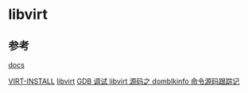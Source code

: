 # libvirt

## 参考

[docs](https://libvirt.org/docs.html)

[VIRT-INSTALL](https://man.archlinux.org/man/virt-install.1)
[libvirt](https://github.com/libvirt/libvirt.git)
[GDB 调试 libvirt 源码之 domblkinfo 命令源码跟踪记](https://www.frytea.com/archives/565/)
